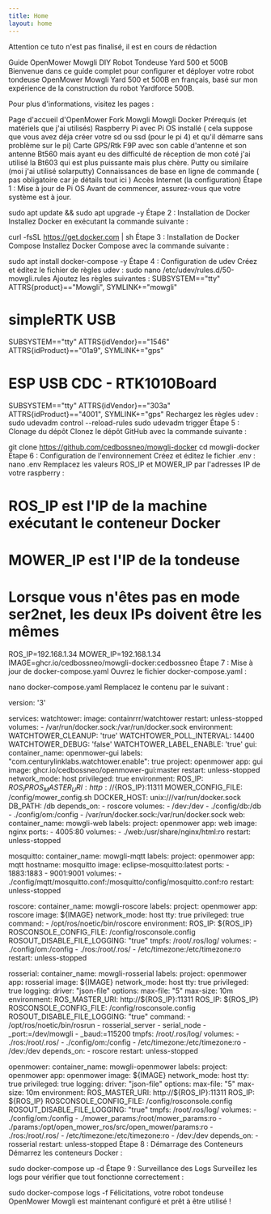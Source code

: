 ```yaml
---
title: Home
layout: home
---
```

Attention ce tuto n'est pas finalisé, il est en cours de rédaction

Guide OpenMower Mowgli DIY Robot Tondeuse Yard 500 et 500B
Bienvenue dans ce guide complet pour configurer et déployer votre robot tondeuse OpenMower Mowgli Yard 500 et 500B en français, basé sur mon expérience de la construction du robot Yardforce 500B.

Pour plus d'informations, visitez les pages :

Page d'accueil d'OpenMower
Fork Mowgli
Mowgli Docker
Prérequis (et matériels que j'ai utilisés)
Raspberry Pi avec Pi OS installé ( cela suppose que vous avez déja créer votre sd ou ssd (pour le pi 4) et qu'il démarre sans problème sur le pi)
Carte GPS/Rtk F9P avec son cable d'antenne et son antenne Bt560 mais ayant eu des difficulté de réception de mon coté j'ai utilisé la Bt603 qui est plus puissante mais plus chère.
Putty ou similaire (moi j'ai utilisé solarputty)
Connaissances de base en ligne de commande ( pas obligatoire car je détails tout ici )
Accès Internet (la configuration)
Étape 1 : Mise à jour de Pi OS
Avant de commencer, assurez-vous que votre système est à jour.

sudo apt update && sudo apt upgrade -y
Étape 2 : Installation de Docker
Installez Docker en exécutant la commande suivante :

curl -fsSL https://get.docker.com | sh
Étape 3 : Installation de Docker Compose
Installez Docker Compose avec la commande suivante :

sudo apt install docker-compose -y
Étape 4 : Configuration de udev
Créez et éditez le fichier de règles udev :
sudo nano /etc/udev/rules.d/50-mowgli.rules
Ajoutez les règles suivantes :
SUBSYSTEM=="tty" ATTRS{product}=="Mowgli", SYMLINK+="mowgli"
# simpleRTK USB
SUBSYSTEM=="tty" ATTRS{idVendor}=="1546" ATTRS{idProduct}=="01a9", SYMLINK+="gps"
# ESP USB CDC - RTK1010Board
SUBSYSTEM=="tty" ATTRS{idVendor}=="303a" ATTRS{idProduct}=="4001", SYMLINK+="gps"
Rechargez les règles udev :
sudo udevadm control --reload-rules
sudo udevadm trigger
Étape 5 : Clonage du dépôt
Clonez le dépôt GitHub avec la commande suivante :

git clone https://github.com/cedbossneo/mowgli-docker
cd mowgli-docker
Étape 6 : Configuration de l'environnement
Créez et éditez le fichier .env :
nano .env
Remplacez les valeurs ROS_IP et MOWER_IP par l'adresses IP de votre raspberry :
# ROS_IP est l'IP de la machine exécutant le conteneur Docker
# MOWER_IP est l'IP de la tondeuse
# Lorsque vous n'êtes pas en mode ser2net, les deux IPs doivent être les mêmes
ROS_IP=192.168.1.34
MOWER_IP=192.168.1.34
IMAGE=ghcr.io/cedbossneo/mowgli-docker:cedbossneo
Étape 7 : Mise à jour de docker-compose.yaml
Ouvrez le fichier docker-compose.yaml :

nano docker-compose.yaml
Remplacez le contenu par le suivant :

version: '3'

services:
  watchtower:
    image: containrrr/watchtower
    restart: unless-stopped
    volumes:
      - /var/run/docker.sock:/var/run/docker.sock
    environment:
      WATCHTOWER_CLEANUP: 'true'
      WATCHTOWER_POLL_INTERVAL: 14400
      WATCHTOWER_DEBUG: 'false'
      WATCHTOWER_LABEL_ENABLE: 'true'
  gui:
    container_name: openmower-gui
    labels:
      "com.centurylinklabs.watchtower.enable": true
      project: openmower
      app: gui
    image: ghcr.io/cedbossneo/openmower-gui:master
    restart: unless-stopped
    network_mode: host
    privileged: true
    environment:
      ROS_IP: ${ROS_IP}
      ROS_MASTER_URI: http://${ROS_IP}:11311
      MOWER_CONFIG_FILE: /config/mower_config.sh
      DOCKER_HOST: unix:///var/run/docker.sock
      DB_PATH: /db
    depends_on:
      - roscore
    volumes:
      - /dev:/dev
      - ./config/db:/db
      - ./config/om:/config
      - /var/run/docker.sock:/var/run/docker.sock
  web:
    container_name: mowgli-web
    labels:
      project: openmower
      app: web
    image: nginx
    ports:
      - 4005:80
    volumes:
      - ./web:/usr/share/nginx/html:ro
    restart: unless-stopped

  mosquitto:
    container_name: mowgli-mqtt
    labels:
      project: openmower
      app: mqtt
    hostname: mosquitto
    image: eclipse-mosquitto:latest
    ports:
      - 1883:1883
      - 9001:9001
    volumes:
      - ./config/mqtt/mosquitto.conf:/mosquitto/config/mosquitto.conf:ro
    restart: unless-stopped

  roscore:
    container_name: mowgli-roscore
    labels:
      project: openmower
      app: roscore
    image: ${IMAGE}
    network_mode: host
    tty: true
    privileged: true
    command:
      - /opt/ros/noetic/bin/roscore
    environment:
      ROS_IP: ${ROS_IP}
      ROSCONSOLE_CONFIG_FILE: /config/rosconsole.config
      ROSOUT_DISABLE_FILE_LOGGING: "true"
    tmpfs: /root/.ros/log/
    volumes:
      - ./config/om:/config
      - ./ros:/root/.ros/
      - /etc/timezone:/etc/timezone:ro
    restart: unless-stopped

  rosserial:
    container_name: mowgli-rosserial
    labels:
      project: openmower
      app: rosserial
    image: ${IMAGE}
    network_mode: host
    tty: true
    privileged: true
    logging:
      driver: "json-file"
      options:
        max-file: "5"
        max-size: 10m
    environment:
      ROS_MASTER_URI: http://${ROS_IP}:11311
      ROS_IP: ${ROS_IP}
      ROSCONSOLE_CONFIG_FILE: /config/rosconsole.config
      ROSOUT_DISABLE_FILE_LOGGING: "true"
    command:
      - /opt/ros/noetic/bin/rosrun
      - rosserial_server
      - serial_node
      - _port:=/dev/mowgli
      - _baud:=115200
    tmpfs: /root/.ros/log/
    volumes:
      - ./ros:/root/.ros/
      - ./config/om:/config
      - /etc/timezone:/etc/timezone:ro
      - /dev:/dev
    depends_on:
      - roscore
    restart: unless-stopped

  openmower:
    container_name: mowgli-openmower
    labels:
      project: openmower
      app: openmower
    image: ${IMAGE}
    network_mode: host
    tty: true
    privileged: true
    logging:
      driver: "json-file"
      options:
        max-file: "5"
        max-size: 10m
    environment:
      ROS_MASTER_URI: http://${ROS_IP}:11311
      ROS_IP: ${ROS_IP}
      ROSCONSOLE_CONFIG_FILE: /config/rosconsole.config
      ROSOUT_DISABLE_FILE_LOGGING: "true"
    tmpfs: /root/.ros/log/
    volumes:
      - ./config/om:/config
      - ./mower_params:/root/mower_params:ro
      - ./params:/opt/open_mower_ros/src/open_mower/params:ro
      - ./ros:/root/.ros/
      - /etc/timezone:/etc/timezone:ro
      - /dev:/dev
    depends_on:
      - rosserial
    restart: unless-stopped
Étape 8 : Démarrage des Conteneurs
Démarrez les conteneurs Docker :

sudo docker-compose up -d
Étape 9 : Surveillance des Logs
Surveillez les logs pour vérifier que tout fonctionne correctement :

sudo docker-compose logs -f
Félicitations, votre robot tondeuse OpenMower Mowgli est maintenant configuré et prêt à être utilisé !
